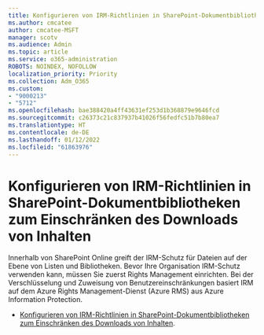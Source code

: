 ```yaml
---
title: Konfigurieren von IRM-Richtlinien in SharePoint-Dokumentbibliotheken zum Einschränken des Downloads von Inhalten
ms.author: cmcatee
author: cmcatee-MSFT
manager: scotv
ms.audience: Admin
ms.topic: article
ms.service: o365-administration
ROBOTS: NOINDEX, NOFOLLOW
localization_priority: Priority
ms.collection: Adm_O365
ms.custom:
- "9000213"
- "5712"
ms.openlocfilehash: bae388420a4ff43631ef253d1b368879e9646fcd
ms.sourcegitcommit: c26373c21c837937b41026f56fedfc51b7b80ea7
ms.translationtype: HT
ms.contentlocale: de-DE
ms.lasthandoff: 01/12/2022
ms.locfileid: "61863976"
---
```

# <a name="configure-irm-policies-on-sharepoint-document-libraries-to-limit-download-of-content"></a>Konfigurieren von IRM-Richtlinien in SharePoint-Dokumentbibliotheken zum Einschränken des Downloads von Inhalten

Innerhalb von SharePoint Online greift der IRM-Schutz für Dateien auf der Ebene von Listen und Bibliotheken. Bevor Ihre Organisation IRM-Schutz verwenden kann, müssen Sie zuerst Rights Management einrichten. Bei der Verschlüsselung und Zuweisung von Benutzereinschränkungen basiert IRM auf dem Azure Rights Management-Dienst (Azure RMS) aus Azure Information Protection.

- [Konfigurieren von IRM-Richtlinien in SharePoint-Dokumentbibliotheken zum Einschränken des Downloads von Inhalten](https://docs.microsoft.com/microsoft-365/compliance/set-up-irm-in-sp-admin-center).
